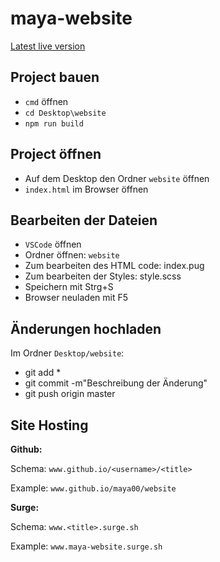 # maya-website

[Latest live version](https://divergent-love.surge.sh/)

## Project bauen

- `cmd` öffnen
- `cd Desktop\website`
- `npm run build`

## Project öffnen

- Auf dem Desktop den Ordner `website` öffnen
- `index.html` im Browser öffnen

## Bearbeiten der Dateien

- `VSCode` öffnen
- Ordner öffnen: `website`
- Zum bearbeiten des HTML code: index.pug
- Zum bearbeiten der Styles: style.scss
- Speichern mit Strg+S
- Browser neuladen mit F5

## Änderungen hochladen

Im Ordner `Desktop/website`:

- git add *
- git commit -m"Beschreibung der Änderung"
- git push origin master

## Site Hosting

**Github:**

Schema: `www.github.io/<username>/<title>`

Example: `www.github.io/maya00/website`

**Surge:**

Schema: `www.<title>.surge.sh`

Example: `www.maya-website.surge.sh`
